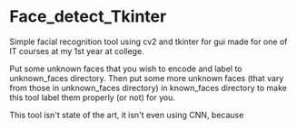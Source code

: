 # Face_detect_Tkinter
Simple facial recognition tool using cv2 and tkinter for gui made for one of IT courses at my 1st year at college.

Put some unknown faces that you wish to encode and label to unknown_faces directory.
Then put some more unknown faces (that vary from those in unknown_faces directory) in known_faces directory to make this tool label them properly (or not) for you.

This tool isn't state of the art, it isn't even using CNN, because 

